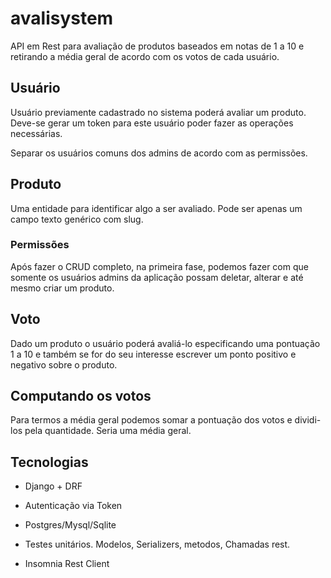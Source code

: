 # avalisystem

API em Rest para avaliação de produtos baseados em notas de 1 a 10 e retirando a média geral de acordo com os
votos de cada usuário.

## Usuário

Usuário previamente cadastrado no sistema poderá avaliar um produto.
Deve-se gerar um token para este usuário poder fazer as operações necessárias.

Separar os usuários comuns dos admins de acordo com as permissões.

## Produto

Uma entidade para identificar algo a ser avaliado. Pode ser apenas um campo texto genérico com slug.

### Permissões

Após fazer o CRUD completo, na primeira fase, podemos fazer com que somente os usuários admins da aplicação
possam deletar, alterar e até mesmo criar um produto.

## Voto

Dado um produto o usuário poderá avaliá-lo especificando uma pontuação 1 a 10 e também se for do
seu interesse escrever um ponto positivo e negativo sobre o produto.

## Computando os votos

Para termos a média geral podemos somar a pontuação dos votos e dividi-los pela quantidade. Seria uma média geral.

## Tecnologias

- Django + DRF

- Autenticação via Token

- Postgres/Mysql/Sqlite

- Testes unitários. Modelos, Serializers, metodos, Chamadas rest.

- Insomnia Rest Client


